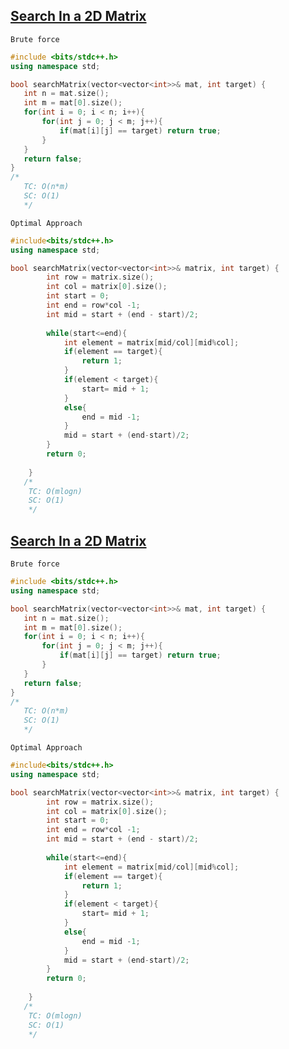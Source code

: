  ## [Search In a 2D Matrix](https://www.codingninjas.com/codestudio/problems/search-in-a-2d-matrix_8230773?challengeSlug=striver-sde-challenge&leftPanelTab=1)

```Brute force```
 ```cpp
 #include <bits/stdc++.h>
using namespace std;

bool searchMatrix(vector<vector<int>>& mat, int target) {
    int n = mat.size();
    int m = mat[0].size();
    for(int i = 0; i < n; i++){
        for(int j = 0; j < m; j++){
            if(mat[i][j] == target) return true;
        }
    }
    return false;
}
 /*
    TC: O(n*m)
    SC: O(1)
    */
```
```Optimal Approach```
```cpp
#include<bits/stdc++.h>
using namespace std;

bool searchMatrix(vector<vector<int>>& matrix, int target) {
        int row = matrix.size();
        int col = matrix[0].size();
        int start = 0;
        int end = row*col -1;
        int mid = start + (end - start)/2;
        
        while(start<=end){
            int element = matrix[mid/col][mid%col];
            if(element == target){
                return 1;
            }
            if(element < target){
                start= mid + 1;
            }
            else{
                end = mid -1;
            }
            mid = start + (end-start)/2;
        }
        return 0;
        
    }
   /*
    TC: O(mlogn)
    SC: O(1)
    */
```
 ## [Search In a 2D Matrix](https://www.codingninjas.com/codestudio/problems/search-in-a-2d-matrix_8230773?challengeSlug=striver-sde-challenge&leftPanelTab=1)

```Brute force```
 ```cpp
 #include <bits/stdc++.h>
using namespace std;

bool searchMatrix(vector<vector<int>>& mat, int target) {
    int n = mat.size();
    int m = mat[0].size();
    for(int i = 0; i < n; i++){
        for(int j = 0; j < m; j++){
            if(mat[i][j] == target) return true;
        }
    }
    return false;
}
 /*
    TC: O(n*m)
    SC: O(1)
    */
```
```Optimal Approach```
```cpp
#include<bits/stdc++.h>
using namespace std;

bool searchMatrix(vector<vector<int>>& matrix, int target) {
        int row = matrix.size();
        int col = matrix[0].size();
        int start = 0;
        int end = row*col -1;
        int mid = start + (end - start)/2;
        
        while(start<=end){
            int element = matrix[mid/col][mid%col];
            if(element == target){
                return 1;
            }
            if(element < target){
                start= mid + 1;
            }
            else{
                end = mid -1;
            }
            mid = start + (end-start)/2;
        }
        return 0;
        
    }
   /*
    TC: O(mlogn)
    SC: O(1)
    */
```

